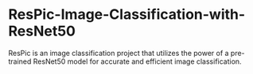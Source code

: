 # ResPic-Image-Classification-with-ResNet50
ResPic is an image classification project that utilizes the power of a pre-trained ResNet50 model for accurate and efficient image classification.
